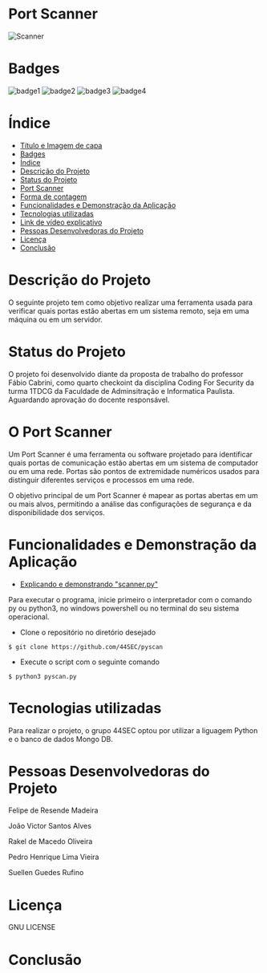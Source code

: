 # Port Scanner


![Scanner](https://github.com/44SEC/pyscan/assets/129625591/46ea0ea6-a17e-4c9d-9bf7-d42d2bcd5cfe.png)

# Badges
![badge1](https://img.shields.io/badge/python-3.11-blue) ![badge2](https://img.shields.io/badge/status-aguardando%20revis%C3%A3o-yellow) ![badge3](https://img.shields.io/badge/gitstars-4-blue) ![badge4](https://img.shields.io/badge/testado%20por-44Sec-green)


# Índice 

* [Título e Imagem de capa](#título-e-imagem-de-capa)
* [Badges](#badges)
* [Índice](#índice)
* [Descrição do Projeto](#descrição-do-projeto)
* [Status do Projeto](#status-do-projeto)
* [Port Scanner](#port-scanner)
* [Forma de contagem](#forma-de-contagem)
* [Funcionalidades e Demonstração da Aplicação](#funcionalidades-e-demonstração-da-aplicação)
* [Tecnologias utilizadas](#tecnologias-utilizadas)
* [Link de vídeo explicativo](https://)
* [Pessoas Desenvolvedoras do Projeto](#pessoas-desenvolvedoras-do-projeto)
* [Licença](#licença)
* [Conclusão](#conclusão)

# Descrição do Projeto

O seguinte projeto tem como objetivo realizar uma ferramenta usada para verificar quais portas estão abertas em um sistema remoto, seja em uma máquina ou em um servidor. 

# Status do Projeto

O projeto foi desenvolvido diante da proposta de trabalho do professor Fábio Cabrini, como quarto checkoint da disciplina Coding For Security da turma 1TDCG da Faculdade de Adminsitração e Informatica Paulista. Aguardando aprovação do docente responsável.


# O Port Scanner

Um Port Scanner é uma ferramenta ou software projetado para identificar quais portas de comunicação estão abertas em um sistema de computador ou em uma rede. Portas são pontos de extremidade numéricos usados ​​para distinguir diferentes serviços e processos em uma rede.

O objetivo principal de um Port Scanner é mapear as portas abertas em um ou mais alvos, permitindo a análise das configurações de segurança e da disponibilidade dos serviços. 

# Funcionalidades e Demonstração da Aplicação

* [Explicando e demonstrando "scanner.py"](https:)

Para executar o programa, inicie primeiro o interpretador com o comando py ou python3, no windows powershell ou no terminal do seu sistema operacional.

* Clone o repositório no diretório desejado

```
$ git clone https://github.com/44SEC/pyscan
```

* Execute o script com o seguinte comando

```
$ python3 pyscan.py
```

# Tecnologias utilizadas

Para realizar o projeto, o grupo 44SEC optou por utilizar a liguagem Python e o banco de dados Mongo DB.
# Pessoas Desenvolvedoras do Projeto

Felipe de Resende Madeira 

João Victor Santos Alves 

Rakel de Macedo Oliveira 

Pedro Henrique Lima Vieira 

Suellen Guedes Rufino 

# Licença

GNU LICENSE

# Conclusão

